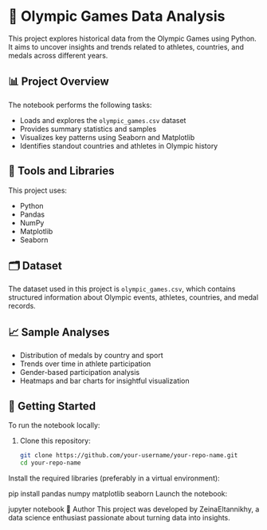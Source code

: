 # 🏅 Olympic Games Data Analysis

This project explores historical data from the Olympic Games using Python. It aims to uncover insights and trends related to athletes, countries, and medals across different years.

## 📊 Project Overview

The notebook performs the following tasks:

- Loads and explores the `olympic_games.csv` dataset
- Provides summary statistics and samples
- Visualizes key patterns using Seaborn and Matplotlib
- Identifies standout countries and athletes in Olympic history

## 🔧 Tools and Libraries

This project uses:

- Python
- Pandas
- NumPy
- Matplotlib
- Seaborn

## 🗂️ Dataset

The dataset used in this project is `olympic_games.csv`, which contains structured information about Olympic events, athletes, countries, and medal records.

## 📈 Sample Analyses

- Distribution of medals by country and sport
- Trends over time in athlete participation
- Gender-based participation analysis
- Heatmaps and bar charts for insightful visualization

## 🚀 Getting Started

To run the notebook locally:

1. Clone this repository:
   ```bash
   git clone https://github.com/your-username/your-repo-name.git
   cd your-repo-name
Install the required libraries (preferably in a virtual environment):

pip install pandas numpy matplotlib seaborn
Launch the notebook:

jupyter notebook
📎 Author
This project was developed by ZeinaEltannikhy, a data science enthusiast passionate about turning data into insights.
